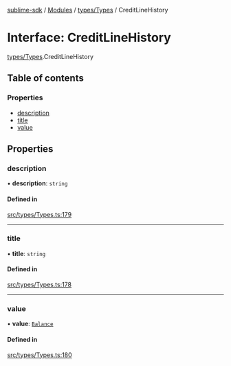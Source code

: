 [sublime-sdk](../README.md) / [Modules](../modules.md) / [types/Types](../modules/types_Types.md) / CreditLineHistory

# Interface: CreditLineHistory

[types/Types](../modules/types_Types.md).CreditLineHistory

## Table of contents

### Properties

- [description](types_Types.CreditLineHistory.md#description)
- [title](types_Types.CreditLineHistory.md#title)
- [value](types_Types.CreditLineHistory.md#value)

## Properties

### description

• **description**: `string`

#### Defined in

[src/types/Types.ts:179](https://github.com/sublime-finance/sublime-sdk/blob/9e19ccf/src/types/Types.ts#L179)

___

### title

• **title**: `string`

#### Defined in

[src/types/Types.ts:178](https://github.com/sublime-finance/sublime-sdk/blob/9e19ccf/src/types/Types.ts#L178)

___

### value

• **value**: [`Balance`](types_Types.Balance.md)

#### Defined in

[src/types/Types.ts:180](https://github.com/sublime-finance/sublime-sdk/blob/9e19ccf/src/types/Types.ts#L180)

